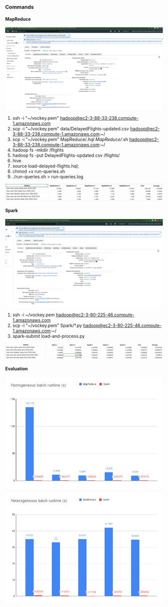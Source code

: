 ### Commands

#### MapReduce

![cluster.png](MapReduce%2Fcluster.png)

1. ssh -i "~/vockey.pem" hadoop@ec2-3-88-33-238.compute-1.amazonaws.com
2. scp -i "~/vockey.pem" data/DelayedFlights-updated.csv hadoop@ec2-3-88-33-238.compute-1.amazonaws.com:~/
3. scp -i "~/vockey.pem" MapReduce/*.hql MapReduce/*.sh hadoop@ec2-3-88-33-238.compute-1.amazonaws.com:~/
4. hadoop fs -mkdir /flights
5. hadoop fs -put DelayedFlights-updated.csv /flights/
6. hive
7. source load-delayed-flights.hql;
8. chmod +x run-queries.sh
9. ./run-queries.sh > run-queries.log

![results.png](MapReduce%2Fresults.png)


#### Spark

![cluster.png](Spark%2Fcluster.png)

1. ssh -i ~/vockey.pem hadoop@ec2-3-80-225-46.compute-1.amazonaws.com
2. scp -i "~/vockey.pem" Spark/*.py hadoop@ec2-3-80-225-46.compute-1.amazonaws.com:~/
3. spark-submit load-and-process.py

![results.png](Spark%2Fresults.png)



#### Evaluation

![Homogeneous batch runtime (s).png](evaluation%2FHomogeneous%20batch%20runtime%20%28s%29.png)

![Heterogeneous batch runtime (s).png](evaluation%2FHeterogeneous%20batch%20runtime%20%28s%29.png)

